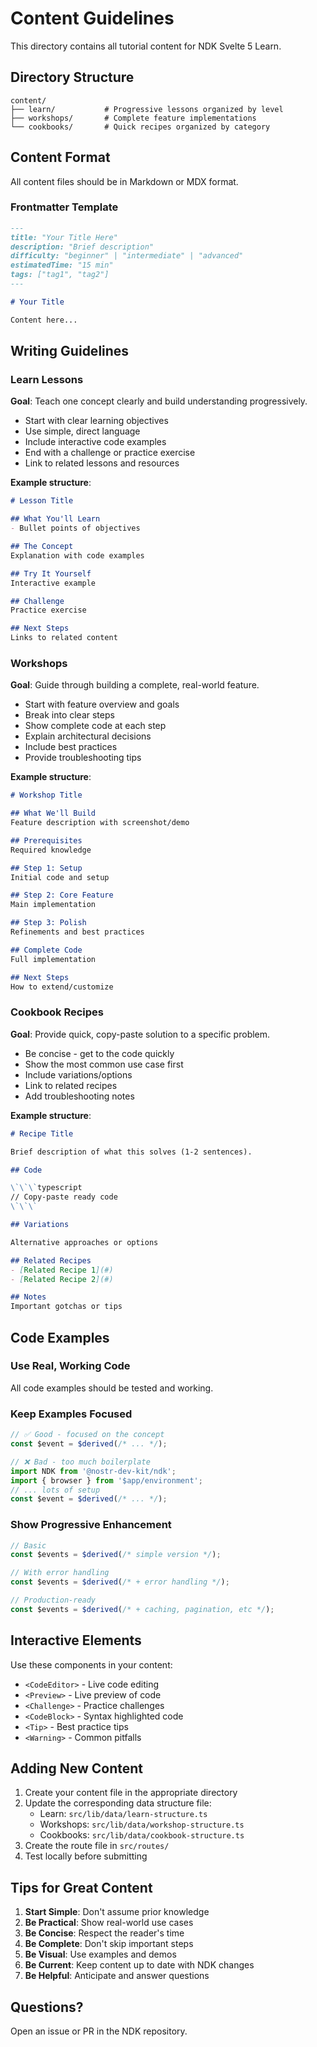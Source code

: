 # Content Guidelines

This directory contains all tutorial content for NDK Svelte 5 Learn.

## Directory Structure

```
content/
├── learn/           # Progressive lessons organized by level
├── workshops/       # Complete feature implementations
└── cookbooks/       # Quick recipes organized by category
```

## Content Format

All content files should be in Markdown or MDX format.

### Frontmatter Template

```markdown
---
title: "Your Title Here"
description: "Brief description"
difficulty: "beginner" | "intermediate" | "advanced"
estimatedTime: "15 min"
tags: ["tag1", "tag2"]
---

# Your Title

Content here...
```

## Writing Guidelines

### Learn Lessons

**Goal**: Teach one concept clearly and build understanding progressively.

- Start with clear learning objectives
- Use simple, direct language
- Include interactive code examples
- End with a challenge or practice exercise
- Link to related lessons and resources

**Example structure**:
```markdown
# Lesson Title

## What You'll Learn
- Bullet points of objectives

## The Concept
Explanation with code examples

## Try It Yourself
Interactive example

## Challenge
Practice exercise

## Next Steps
Links to related content
```

### Workshops

**Goal**: Guide through building a complete, real-world feature.

- Start with feature overview and goals
- Break into clear steps
- Show complete code at each step
- Explain architectural decisions
- Include best practices
- Provide troubleshooting tips

**Example structure**:
```markdown
# Workshop Title

## What We'll Build
Feature description with screenshot/demo

## Prerequisites
Required knowledge

## Step 1: Setup
Initial code and setup

## Step 2: Core Feature
Main implementation

## Step 3: Polish
Refinements and best practices

## Complete Code
Full implementation

## Next Steps
How to extend/customize
```

### Cookbook Recipes

**Goal**: Provide quick, copy-paste solution to a specific problem.

- Be concise - get to the code quickly
- Show the most common use case first
- Include variations/options
- Link to related recipes
- Add troubleshooting notes

**Example structure**:
```markdown
# Recipe Title

Brief description of what this solves (1-2 sentences).

## Code

\`\`\`typescript
// Copy-paste ready code
\`\`\`

## Variations

Alternative approaches or options

## Related Recipes
- [Related Recipe 1](#)
- [Related Recipe 2](#)

## Notes
Important gotchas or tips
```

## Code Examples

### Use Real, Working Code
All code examples should be tested and working.

### Keep Examples Focused
```typescript
// ✅ Good - focused on the concept
const $event = $derived(/* ... */);

// ❌ Bad - too much boilerplate
import NDK from '@nostr-dev-kit/ndk';
import { browser } from '$app/environment';
// ... lots of setup
const $event = $derived(/* ... */);
```

### Show Progressive Enhancement
```typescript
// Basic
const $events = $derived(/* simple version */);

// With error handling
const $events = $derived(/* + error handling */);

// Production-ready
const $events = $derived(/* + caching, pagination, etc */);
```

## Interactive Elements

Use these components in your content:

- `<CodeEditor>` - Live code editing
- `<Preview>` - Live preview of code
- `<Challenge>` - Practice challenges
- `<CodeBlock>` - Syntax highlighted code
- `<Tip>` - Best practice tips
- `<Warning>` - Common pitfalls

## Adding New Content

1. Create your content file in the appropriate directory
2. Update the corresponding data structure file:
   - Learn: `src/lib/data/learn-structure.ts`
   - Workshops: `src/lib/data/workshop-structure.ts`
   - Cookbooks: `src/lib/data/cookbook-structure.ts`
3. Create the route file in `src/routes/`
4. Test locally before submitting

## Tips for Great Content

1. **Start Simple**: Don't assume prior knowledge
2. **Be Practical**: Show real-world use cases
3. **Be Concise**: Respect the reader's time
4. **Be Complete**: Don't skip important steps
5. **Be Visual**: Use examples and demos
6. **Be Current**: Keep content up to date with NDK changes
7. **Be Helpful**: Anticipate and answer questions

## Questions?

Open an issue or PR in the NDK repository.
